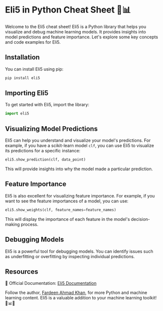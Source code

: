 # Eli5 in Python Cheat Sheet 🧐📊

Welcome to the Eli5 cheat sheet! Eli5 is a Python library that helps you visualize and debug machine learning models. It provides insights into model predictions and feature importance. Let's explore some key concepts and code examples for Eli5.

## Installation

You can install Eli5 using pip:

```bash
pip install eli5
```

## Importing Eli5

To get started with Eli5, import the library:

```python
import eli5
```

## Visualizing Model Predictions

Eli5 can help you understand and visualize your model's predictions. For example, if you have a scikit-learn model `clf`, you can use Eli5 to visualize its predictions for a specific instance:

```python
eli5.show_prediction(clf, data_point)
```

This will provide insights into why the model made a particular prediction.

## Feature Importance

Eli5 is also excellent for visualizing feature importance. For example, if you want to see the feature importances of a model, you can use:

```python
eli5.show_weights(clf, feature_names=feature_names)
```

This will display the importance of each feature in the model's decision-making process.

## Debugging Models

Eli5 is a powerful tool for debugging models. You can identify issues such as underfitting or overfitting by inspecting individual predictions.

## Resources

📖 Official Documentation: [Eli5 Documentation](https://eli5.readthedocs.io/)

Follow the author, [Fardeen Ahmad Khan](https://github.com/I-Fardeen), for more Python and machine learning content. Eli5 is a valuable addition to your machine learning toolkit! 🧐📊🌟
